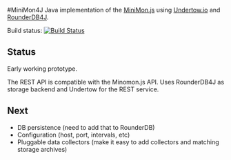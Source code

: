 #MiniMon4J
Java implementation of the [MiniMon.js](https://github.com/aweijnitz/MiniMon) using [Undertow.io](http://undertow.io/) and [RounderDB4J](https://github.com/aweijnitz/RounderDB4J).

Build status: [![Build Status](https://travis-ci.org/aweijnitz/MiniMon4J.png)](https://travis-ci.org/aweijnitz/MiniMon4J)

## Status
Early working prototype. 

The REST API is compatible with the Minomon.js API. Uses RounderDB4J as storage backend and Undertow for the REST service.

## Next
- DB persistence (need to add that to RounderDB)
- Configuration (host, port, intervals, etc)
- Pluggable data collectors (make it easy to add collectors and matching storage archives) 

